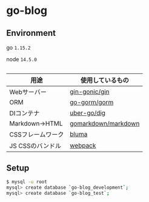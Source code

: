 # go-blog

## Environment
go `1.15.2`

node `14.5.0`

## 
| 用途 | 使用しているもの |
|----|----|
| Webサーバー | [gin-gonic/gin](https://github.com/gin-gonic/gin) |
| ORM | [go-gorm/gorm](https://github.com/go-gorm/gorm) |
| DIコンテナ | [uber-go/dig](https://github.com/uber-go/dig) |
| Markdown->HTML | [gomarkdown/markdown](https://github.com/gomarkdown/markdown) |
| CSSフレームワーク | [bluma](https://bulma.io/) |
| JS CSSのバンドル | [webpack](https://webpack.js.org/) |

## Setup

```sh
$ mysql -u root
mysql> create database `go-blog_development`;
mysql> create database `go-blog_test`;
```
